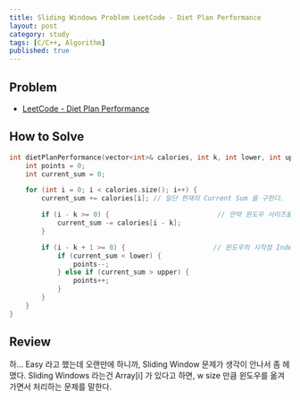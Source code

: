 ```yaml
---
title: Sliding Windows Problem LeetCode - Diet Plan Performance
layout: post
category: study
tags: [C/C++, Algorithm]
published: true
---
```


## Problem

* [LeetCode - Diet Plan Performance](https://leetcode.com/problems/diet-plan-performance/)

## How to Solve 

```cpp
int dietPlanPerformance(vector<int>& calories, int k, int lower, int upper) {
    int points = 0;
    int current_sum = 0;

    for (int i = 0; i < calories.size(); i++) {
        current_sum += calories[i]; // 일단 현재의 Current Sum 을 구한다.

        if (i - k >= 0) {                           // 만약 윈도우 사이즈를 넘어가면, 왼쪽 원소를 빼준다. 즉 이말은 즉슨, k = 1 이면 전에 있던 0 을 빼줘, 1 만 보게끔 하는것이다. 
            current_sum -= calories[i - k]; 
        }

        if (i - k + 1 >= 0) {                      // 윈도우의 시작점 Index 다. k = 2 라고 하면, i - k + 1 = 0 이, 0 부터 만들어진다는 뜻이다. 
            if (current_sum < lower) {
                points--;
            } else if (current_sum > upper) {
                points++;
            }
        }
    }
}
```

## Review
하... Easy 라고 했는데 오랜만에 하니까, Sliding Window 문제가 생각이 안나서 좀 헤맸다. Sliding Windows 라는건 Array[i] 가 있다고 하면, w size 만큼 윈도우를 옮겨가면서 처리하는 문제를 말한다. 
